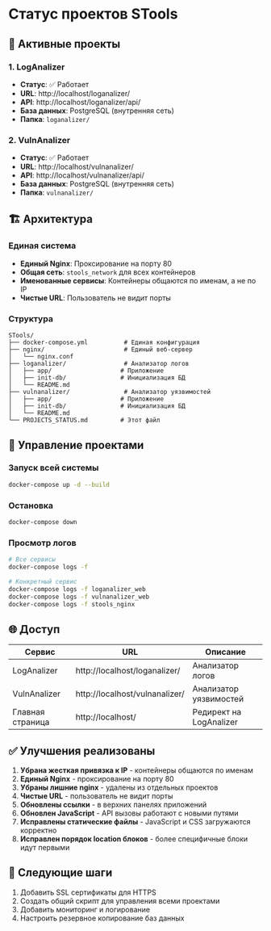 # Статус проектов STools

## 🚀 Активные проекты

### 1. LogAnalizer
- **Статус**: ✅ Работает
- **URL**: http://localhost/loganalizer/
- **API**: http://localhost/loganalizer/api/
- **База данных**: PostgreSQL (внутренняя сеть)
- **Папка**: `loganalizer/`

### 2. VulnAnalizer
- **Статус**: ✅ Работает
- **URL**: http://localhost/vulnanalizer/
- **API**: http://localhost/vulnanalizer/api/
- **База данных**: PostgreSQL (внутренняя сеть)
- **Папка**: `vulnanalizer/`

## 🏗️ Архитектура

### Единая система
- **Единый Nginx**: Проксирование на порту 80
- **Общая сеть**: `stools_network` для всех контейнеров
- **Именованные сервисы**: Контейнеры общаются по именам, а не по IP
- **Чистые URL**: Пользователь не видит порты

### Структура
```
STools/
├── docker-compose.yml          # Единая конфигурация
├── nginx/                      # Единый веб-сервер
│   └── nginx.conf
├── loganalizer/                # Анализатор логов
│   ├── app/                   # Приложение
│   ├── init-db/               # Инициализация БД
│   └── README.md
├── vulnanalizer/               # Анализатор уязвимостей
│   ├── app/                   # Приложение
│   ├── init-db/               # Инициализация БД
│   └── README.md
└── PROJECTS_STATUS.md         # Этот файл
```

## 🔧 Управление проектами

### Запуск всей системы
```bash
docker-compose up -d --build
```

### Остановка
```bash
docker-compose down
```

### Просмотр логов
```bash
# Все сервисы
docker-compose logs -f

# Конкретный сервис
docker-compose logs -f loganalizer_web
docker-compose logs -f vulnanalizer_web
docker-compose logs -f stools_nginx
```

## 🌐 Доступ

| Сервис | URL | Описание |
|--------|-----|----------|
| LogAnalizer | http://localhost/loganalizer/ | Анализатор логов |
| VulnAnalizer | http://localhost/vulnanalizer/ | Анализатор уязвимостей |
| Главная страница | http://localhost/ | Редирект на LogAnalizer |

## ✅ Улучшения реализованы

1. **Убрана жесткая привязка к IP** - контейнеры общаются по именам
2. **Единый Nginx** - проксирование на порту 80
3. **Убраны лишние nginx** - удалены из отдельных проектов
4. **Чистые URL** - пользователь не видит порты
5. **Обновлены ссылки** - в верхних панелях приложений
6. **Обновлен JavaScript** - API вызовы работают с новыми путями
7. **Исправлены статические файлы** - JavaScript и CSS загружаются корректно
8. **Исправлен порядок location блоков** - более специфичные блоки идут первыми

## 🎯 Следующие шаги

1. Добавить SSL сертификаты для HTTPS
2. Создать общий скрипт для управления всеми проектами
3. Добавить мониторинг и логирование
4. Настроить резервное копирование баз данных

